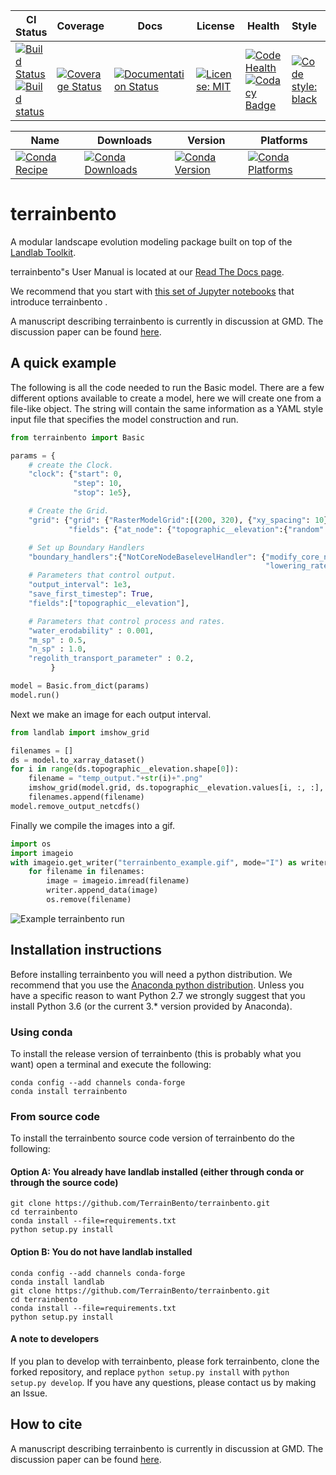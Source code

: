 | CI Status | Coverage | Docs | License | Health | Style | DOI |
| --- | --- | --- | --- | --- | --- | --- |
| [![Build Status](https://travis-ci.org/TerrainBento/terrainbento.svg?branch=master)](https://travis-ci.org/TerrainBento/terrainbento) [![Build status](https://ci.appveyor.com/api/projects/status/kwwpjifg8vrwe51x/branch/master?svg=true)](https://ci.appveyor.com/project/kbarnhart/terrainbento/branch/master) | [![Coverage Status](https://coveralls.io/repos/github/TerrainBento/terrainbento/badge.svg?branch=master)](https://coveralls.io/github/TerrainBento/terrainbento?branch=master) | [![Documentation Status](https://readthedocs.org/projects/terrainbento/badge/?version=latest)](http://terrainbento.readthedocs.io/en/latest/?badge=latest) | [![License: MIT](https://img.shields.io/badge/License-MIT-yellow.svg)](https://opensource.org/licenses/MIT) |[![Code Health](https://landscape.io/github/TerrainBento/terrainbento/master/landscape.svg?style=flat)](https://landscape.io/github/TerrainBento/terrainbento/master) [![Codacy Badge](https://api.codacy.com/project/badge/Grade/7fcb775a6c3044cda4429ed1c1dac2e8)](https://www.codacy.com/app/katy.barnhart/terrainbento?utm_source=github.com&amp;utm_medium=referral&amp;utm_content=TerrainBento/terrainbento&amp;utm_campaign=Badge_Grade)| [![Code style: black](https://img.shields.io/badge/code%20style-black-000000.svg)](https://github.com/ambv/black)| [![DOI](https://zenodo.org/badge/123941145.svg)](https://zenodo.org/badge/latestdoi/123941145)|

| Name | Downloads | Version | Platforms |
| --- | --- | --- | --- |
| [![Conda Recipe](https://img.shields.io/badge/recipe-terrainbento-green.svg)](https://anaconda.org/conda-forge/terrainbento) | [![Conda Downloads](https://img.shields.io/conda/dn/conda-forge/terrainbento.svg)](https://anaconda.org/conda-forge/terrainbento) | [![Conda Version](https://img.shields.io/conda/vn/conda-forge/terrainbento.svg)](https://anaconda.org/conda-forge/terrainbento) | [![Conda Platforms](https://img.shields.io/conda/pn/conda-forge/terrainbento.svg)](https://anaconda.org/conda-forge/terrainbento) |

# terrainbento

A modular landscape evolution modeling package built on top of the [Landlab Toolkit](http://landlab.github.io).

terrainbento"s User Manual is located at our [Read The Docs page](http://terrainbento.readthedocs.io/).

We recommend that you start with [this set of Jupyter notebooks](https://github.com/TerrainBento/examples_tests_and_tutorials) that introduce terrainbento .

A manuscript describing terrainbento is currently in discussion at GMD. The discussion paper can be found [here](https://www.geosci-model-dev-discuss.net/gmd-2018-204/).

## A quick example

The following is all the code needed to run the Basic model. There are a few
different options available to create a model, here we will create one from a
file-like object. The string will contain the same information as a YAML style
input file that specifies the model construction and run.

```python
from terrainbento import Basic

params = {
    # create the Clock.
    "clock": {"start": 0,
              "step": 10,
              "stop": 1e5},

    # Create the Grid.
    "grid": {"grid": {"RasterModelGrid":[(200, 320), {"xy_spacing": 10}]},
             "fields": {"at_node": {"topographic__elevation":{"random":[{"where":"CORE_NODE"}]}}}},

    # Set up Boundary Handlers
    "boundary_handlers":{"NotCoreNodeBaselevelHandler": {"modify_core_nodes": True,
                                                         "lowering_rate": -0.001}},
    # Parameters that control output.
    "output_interval": 1e3,
    "save_first_timestep": True,
    "fields":["topographic__elevation"],

    # Parameters that control process and rates.
    "water_erodability" : 0.001,
    "m_sp" : 0.5,
    "n_sp" : 1.0,
    "regolith_transport_parameter" : 0.2,           
         }

model = Basic.from_dict(params)
model.run()
```

Next we make an image for each output interval.

```python
from landlab import imshow_grid

filenames = []
ds = model.to_xarray_dataset()
for i in range(ds.topographic__elevation.shape[0]):
    filename = "temp_output."+str(i)+".png"
    imshow_grid(model.grid, ds.topographic__elevation.values[i, :, :], cmap="viridis", limits=(0, 12), output=filename)
    filenames.append(filename)
model.remove_output_netcdfs()

```

Finally we compile the images into a gif.

```python
import os
import imageio
with imageio.get_writer("terrainbento_example.gif", mode="I") as writer:
    for filename in filenames:
        image = imageio.imread(filename)
        writer.append_data(image)
        os.remove(filename)
```

![Example terrainbento run](https://github.com/TerrainBento/terrainbento/blob/master/docs/images/terrainbento_example.gif)

## Installation instructions

Before installing terrainbento you will need a python distribution. We recommend that you use the [Anaconda python distribution](https://www.anaconda.com/download/). Unless you have a specific reason to want Python 2.7 we strongly suggest that you install Python 3.6 (or the current 3.* version provided by Anaconda).

### Using conda
To install the release version of terrainbento (this is probably what you want) open a terminal and execute the following:

```
conda config --add channels conda-forge
conda install terrainbento
```

### From source code

To install the terrainbento source code version of terrainbento do the following:

#### Option A: You already have landlab installed (either through conda or through the source code)

```
git clone https://github.com/TerrainBento/terrainbento.git
cd terrainbento
conda install --file=requirements.txt
python setup.py install
```

#### Option B: You do not have landlab installed

```
conda config --add channels conda-forge
conda install landlab
git clone https://github.com/TerrainBento/terrainbento.git
cd terrainbento
conda install --file=requirements.txt
python setup.py install
```

#### A note to developers

If you plan to develop with terrainbento, please fork terrainbento, clone the forked repository, and replace `python setup.py install` with `python setup.py develop`. If you have any questions, please contact us by making an Issue.


## How to cite

A manuscript describing terrainbento is currently in discussion at GMD. The discussion paper can be found [here](https://www.geosci-model-dev-discuss.net/gmd-2018-204/).
